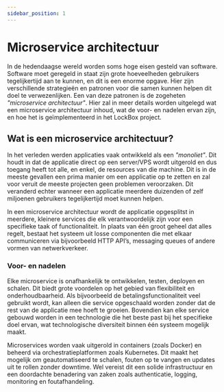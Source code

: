 ```yaml
---
sidebar_position: 1
---
```


# Microservice architectuur
In de hedendaagse wereld worden soms hoge eisen gesteld van software. Software moet geregeld in staat zijn grote hoeveelheden gebruikers tegelijkertijd aan te kunnen, en dit is een enorme opgave. Hier zijn verschillende strategieën en patronen voor die samen kunnen helpen dit doel te verwezenlijken. Een van deze patronen is de zogeheten *"microservice architectuur"*. Hier zal in meer details worden uitgelegd wat een microservice architectuur inhoud, wat de voor- en nadelen ervan zijn, en hoe het is geïmplementeerd in het LockBox project. 

## Wat is een microservice architectuur?
In het verleden werden applicaties vaak ontwikkeld als een *"monoliet"*. Dit houdt in dat de applicatie direct op een server/VPS wordt uitgerold en dus toegang heeft tot alle, en enkel, de resources van die machine. Dit is in de meeste gevallen een prima manier om een applicatie op te zetten en zal voor veruit de meeste projecten geen problemen veroorzaken. Dit veranderd echter wanneer een applicatie meerdere duizenden of zelf miljoenen gebruikers tegelijkertijd moet kunnen helpen. 

In een microservice architectuur wordt de applicatie opgesplitst in meerdere, kleinere services die elk verantwoordelijk zijn voor een specifieke taak of functionaliteit. In plaats van één groot geheel dat alles regelt, bestaat het systeem uit losse componenten die met elkaar communiceren via bijvoorbeeld HTTP API’s, messaging queues of andere vormen van netwerkverkeer.

### Voor- en nadelen
Elke microservice is onafhankelijk te ontwikkelen, testen, deployen en schalen. Dit biedt grote voordelen op het gebied van flexibiliteit en onderhoudbaarheid. Als bijvoorbeeld de betalingsfunctionaliteit veel gebruikt wordt, kan alleen die service opgeschaald worden zonder dat de rest van de applicatie mee hoeft te groeien. Bovendien kan elke service gebouwd worden in een technologie die het beste past bij het specifieke doel ervan, wat technologische diversiteit binnen één systeem mogelijk maakt.

Microservices worden vaak uitgerold in containers (zoals Docker) en beheerd via orchestratieplatformen zoals Kubernetes. Dit maakt het mogelijk om geautomatiseerd te schalen, fouten op te vangen en updates uit te rollen zonder downtime. Wel vereist dit een solide infrastructuur en een doordachte benadering van zaken zoals authenticatie, logging, monitoring en foutafhandeling.